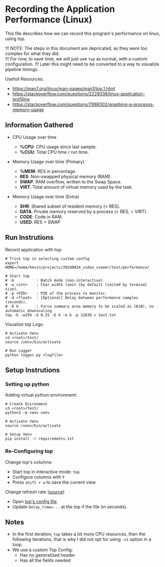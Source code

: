 # Recording the Application Performance (Linux)
This file describes how we can record this program's performance on linux, using top.

!!! NOTE: The steps in this document are depricated, as they were too complex for what they did. <br>
!!! For now, to save time, we will just use `top` as normal, with a custom configuration.
!!! Later this might need to be converted to a way to visualize pipeline timings.

Usefull Resources:
- https://man7.org/linux/man-pages/man1/top.1.html
- https://stackoverflow.com/questions/2229336/linux-application-profiling
- https://stackoverflow.com/questions/7998302/graphing-a-processs-memory-usage


## Information Gathered
- CPU Usage over time
    - **%CPU**: CPU usage since last sample.
    - **%CUU**: Total CPU time / run time.

- Memory Usage over time (Primary)
    - **%MEM**: RES in percentage.
    - **RES**:  Non-swapped physical memory (RAM).
    - **SWAP**: RAM overflow, written to the Swap Space.
    - **VIRT**: Total amount of virtual memory used by the task.
- Memory Usage over time (Extra)
    - **SHR**:  Shared subset of resident memory (< RES).
    - **DATA**: Private memory reserved by a process (> RES, < VIRT).
    - **CODE**: Code in RAM.
    - **USED**: RES + SWAP


## Run Instrutions
Record application with top:
```shell
# Trick top in selecting custom config
export HOME=/home/kevin/projects/20240824_video_viewer/test/performance/

# Start top
# -b          : Batch mode (non-interactive).
# -w <int>    : Char width limit (by default limited by terminal size).
# -p <PID>    : PID of the process to monitor.
# -d <float>  : [Optional] Delay between performance samples (seconds).
# -E k        : Force summary area memory to be scaled as (KiB), no automatic downscaling
top -b -w256 -d 0.25 -E k -e k -p 12638 > test.txt
```

Visualize top Logs:
```shell
# Activate Venv
cd <root>/test/
source /venv/bin/activate

# Run Logger
python logger.py <logfile>
```

## Setup Instrutions

### Setting up python
Adding virtual python environment:
```shell
# Create Evironment
cd <root>/test/
python3 -m venv venv

# Activate Venv
source /venv/bin/activate

# Setup Venv
pip install -r requirements.txt
``` 


### Re-Configuring top
Change top's columns:
- Start top in interactive mode: `top`
- Configure columns with `F`
- Press `shift + w` to save the current view

Change refresh rate ([source](https://askubuntu.com/questions/82171/update-rate-of-top))
- Open [top's config file](./.config/procps/toprc).
- Update `Delay_time=...` at the top if the file (in seconds).

## Notes
- In the first iteration, `top` takes a lot more CPU resources, then the following iterations, that is why I did not opt for using `-n1` option in a loop. 
- We use a custom Top Config:
    - Has no generalized header
    - Has all the fields needed
